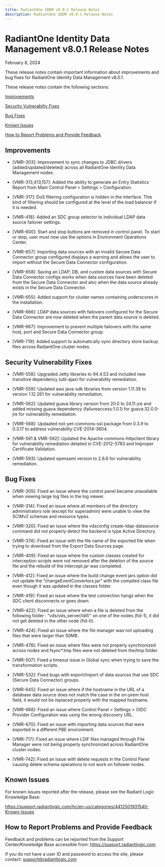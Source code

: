 ```yaml
---
title: RadiantOne IDDM v8.0.1 Release Notes
description: RadiantOne IDDM v8.0.1 Release Notes
---
```


# RadiantOne Identity Data Management v8.0.1 Release Notes

February 8, 2024

These release notes contain important information about improvements and bug fixes for RadiantOne Identity Data Management v8.0.1.

These release notes contain the following sections:

[Improvements](#improvements)

[Security Vulnerabilty Fixes](#security-vulnerability-fixes)

[Bug Fixes](#bug-fixes)

[Known Issues](#known-issues)

[How to Report Problems and Provide Feedback](#how-to-report-problems-and-provide-feedback)

## Improvements

- [VMR-303]: Improvement to sync changes to JDBC drivers (added/updated/deleted) across all RadiantOne Identity Data Management nodes. 

- [VMR-313,413,157]: Added the ability to generate an Entry Statistics Report from Main Control Panel > Settings > Configuration. 

- [VMR-317]: DoS filtering configuration is hidden in the interface. This kind of filtering should be configured at the level of the load balancer if it is needed. 

- [VMR-418]: Added an SDC group selector to individual LDAP data source failover settings. 

- [VMR-600]: Start and stop buttons are removed in control panel. To start or stop, user must now use the options in Environment Operations Center. 

- [VMR-657]: Importing data sources with an invalid Secure Data Connector group configured displays a warning and allows the user to import without the Secure Data Connector configuration. 

- [VMR-658]: Saving an LDAP, DB, and custom data sources with Secure Data Connector configs works when data sources have been deleted from the Secure Data Connector and also when the data source already exists in the Secure Data Connector. 

- [VMR-655]: Added support for cluster names containing underscores in the installation. 

- [VMR-666]: LDAP data sources with failovers configured for the Secure Data Connector are now deleted when the parent data source is deleted. 

- [VMR-667]: Improvement to prevent multiple failovers with the same host, port and Secure Data Connector group. 

- [VMR-719]: Added support to automatically sync directory store backup files across RadiantOne cluster nodes. 

## Security Vulnerability Fixes

- [VMR-558]: Upgraded Jetty libraries to 94.4.53 and included new transitive dependency (util-ajax) for vulnerability remediation. 

- [VMR-559]: Updated aws java-sdk libraries from version 1.11.38 to version 1.12.261 for vulnerability remediation. 

- [VMR-562]: Updated guava library version from 20.0 to 24.11-jre and added missing guava dependency (failureaccess:1.0.1) for guava:32.0.0-jre for vulnerability remediation. 

- [VMR-568]: Updaated not-yet-commons-ssl package from 0.3.9 to 0.3.17 to address vulnerability CVE-2014-3604. 

- [VMR-591 & VMR-592]: Updated the Apache commons-httpclient library for vulnerability remediation detailed in CVE-2012-5783 and Improper Certificate Validation. 

- [VMR-593]: Updated opensaml version to 2.6.6 for vulnerability remediation. 

## Bug Fixes

- [VMR-305]: Fixed an issue where the control panel became unavailable when viewing large log files in the log viewer. 

- [VMR-314]: Fixed an issue where all members of the directory administrators role (except for superadmin) were unable to view the SCIMv2 schemas and resource types.  

- [VMR-320]: Fixed an issue where the vdsconfig create-ldap-datasource command did not properly detect the backend is type Active Directory. 

- [VMR-374]: Fixed an issue with the file name of the exported file when trying to download from the Export Data Sources page. 

- [VMR-409]: Fixed an issue where the custom classes created for interception scripts were not removed after the deletion of the source file and the rebuild of the intercept.jar was completed.  

- [VMR-412]: Fixed an issue where the build change event jars option did not update the “changeEventConvertors.jar” with the compiled class file even though it was updated in the classes folder.  

- [VMR-419]: Fixed an issue where the test connection hangs when the SDC client disconnects or goes down. 

- [VMR-422]: Fixed an issue where when a file is deleted from the following folder : “vds/vds_server/ldif/” on one of the nodes (fid-1), it did not get deleted in the other node (fid-0). 

- [VMR-424]: Fixed an issue where the file manager was not uploading files that were larger than 50MB. 

- [VMR-476]: Fixed an issue where files were not properly synchronized across nodes and fsync*.tmp files were not deleted from the/tmp.folder. 

- [VMR-507]: Fixed a timeout issue in Global sync when trying to save the transformation scripts.  

- [VMR-532]: Fixed bugs with export/import of data sources that use SDC (Secure Data Connector) groups.  

- [VMR-645]: Fixed an issue where if the hostname in the URL of a database data source does not match the case in the on-prem host field, it would not be replaced properly with the mapped hostname.  

- [VMR-668]: Fixed an issue where Control Panel > Settings > OIDC Provider Configuration was using the wrong discovery URL. 

- [VMR-670]: Fixed an issue with importing data sources that were exported in a different PBE environment.

- [VMR-717]: Fixed an issue where LDIF files managed through File Manager were not being properly synchronized across RadiantOne cluster nodes.  

- [VMR-742]: Fixed an issue with delete requests in the Control Panel causing delete schema operations to not work on follower nodes. 

## Known Issues

For known issues reported after the release, please see the Radiant Logic Knowledge Base: 

https://support.radiantlogic.com/hc/en-us/categories/4412501931540-Known-Issues

## How to Report Problems and Provide Feedback

Feedback and problems can be reported from the Support Center/Knowledge Base accessible from: https://support.radiantlogic.com

If you do not have a user ID and password to access the site, please contact: support@radiantlogic.com
